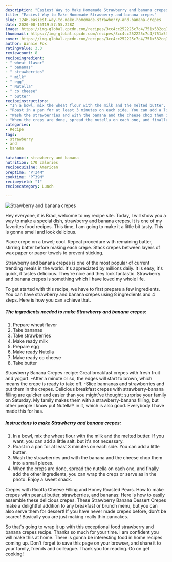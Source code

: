 ```yaml
---
description: "Easiest Way to Make Homemade Strawberry and banana crepes"
title: "Easiest Way to Make Homemade Strawberry and banana crepes"
slug: 1246-easiest-way-to-make-homemade-strawberry-and-banana-crepes
date: 2020-08-15T19:57:55.228Z
image: https://img-global.cpcdn.com/recipes/3cc4cc252225c7c4/751x532cq70/strawberry-and-banana-crepes-recipe-main-photo.jpg
thumbnail: https://img-global.cpcdn.com/recipes/3cc4cc252225c7c4/751x532cq70/strawberry-and-banana-crepes-recipe-main-photo.jpg
cover: https://img-global.cpcdn.com/recipes/3cc4cc252225c7c4/751x532cq70/strawberry-and-banana-crepes-recipe-main-photo.jpg
author: Winnie Fox
ratingvalue: 3.3
reviewcount: 8
recipeingredient:
- " wheat flavor"
- " bananas"
- " strawberries"
- " milk"
- " egg"
- " Nutella"
- " co cheese"
- " butter"
recipeinstructions:
- "In a bowl, mix the wheat flour with the milk and the melted butter. If you want, you can add a little salt, but it&#39;s not necessary."
- "Roast in a pan for at least 3 minutes on each side. You can add a little butter."
- "Wash the strawberries and with the banana and the cheese chop them into a small pieces."
- "When the creps are done, spread the nutella on each one, and finally add the other ingredients, you can wrap the creps or serve as in the photo. Enjoy a sweet snack."
categories:
- Recipe
tags:
- strawberry
- and
- banana

katakunci: strawberry and banana 
nutrition: 170 calories
recipecuisine: American
preptime: "PT34M"
cooktime: "PT39M"
recipeyield: "1"
recipecategory: Lunch

---
```



![Strawberry and banana crepes](https://img-global.cpcdn.com/recipes/3cc4cc252225c7c4/751x532cq70/strawberry-and-banana-crepes-recipe-main-photo.jpg)

Hey everyone, it is Brad, welcome to my recipe site. Today, I will show you a way to make a special dish, strawberry and banana crepes. It is one of my favorites food recipes. This time, I am going to make it a little bit tasty. This is gonna smell and look delicious.

Place crepe on a towel; cool. Repeat procedure with remaining batter, stirring batter before making each crepe. Stack crepes between layers of wax paper or paper towels to prevent sticking.

Strawberry and banana crepes is one of the most popular of current trending meals in the world. It's appreciated by millions daily. It is easy, it's quick, it tastes delicious. They're nice and they look fantastic. Strawberry and banana crepes is something which I have loved my whole life.


To get started with this recipe, we have to first prepare a few ingredients. You can have strawberry and banana crepes using 8 ingredients and 4 steps. Here is how you can achieve that.

<!--inarticleads1-->

##### The ingredients needed to make Strawberry and banana crepes:

1. Prepare  wheat flavor
1. Take  bananas
1. Take  strawberries
1. Make ready  milk
1. Prepare  egg
1. Make ready  Nutella
1. Make ready  co cheese
1. Take  butter


Strawberry Banana Crepes recipe: Great breakfast crepes with fresh fruit and yogurt. -After a minute or so, the edges will start to brown, which means the crepe is ready to take off. -Slice bannanas and strawberries and put them in the crepes. Delicious breakfast crepes with strawberry-banana filling are quicker and easier than you might&#39;ve thought; surprise your family on Saturday. My family makes them with a strawberry-banana filling, but other people I know put Nutella® in it, which is also good. Everybody I have made this for has. 

<!--inarticleads2-->

##### Instructions to make Strawberry and banana crepes:

1. In a bowl, mix the wheat flour with the milk and the melted butter. If you want, you can add a little salt, but it&#39;s not necessary.
1. Roast in a pan for at least 3 minutes on each side. You can add a little butter.
1. Wash the strawberries and with the banana and the cheese chop them into a small pieces.
1. When the creps are done, spread the nutella on each one, and finally add the other ingredients, you can wrap the creps or serve as in the photo. Enjoy a sweet snack.


Crepes with Ricotta Cheese Filling and Honey Roasted Pears. How to make crepes with peanut butter, strawberries, and bananas: Here is how to easily assemble these delicious crepes. These Strawberry Banana Dessert Crepes make a delightful addition to any breakfast or brunch menu, but you can also serve them for dessert! If you have never made crepes before, don&#39;t be scared! Basically you are just making really thin pancakes. 

So that's going to wrap it up with this exceptional food strawberry and banana crepes recipe. Thanks so much for your time. I am confident you will make this at home. There is gonna be interesting food in home recipes coming up. Don't forget to save this page on your browser, and share it to your family, friends and colleague. Thank you for reading. Go on get cooking!
